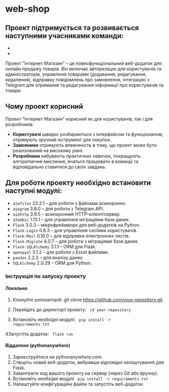 # web-shop

Проект підтримується та розвивається наступними учасниками команди:
  -
  -
  -


Проект "Інтернет Магазин" – це повнофункціональний веб-додаток для онлайн продажу товарів. Він включає 
авторизацію для користувачів та адміністраторів, управління товарами (додавання, редагування, видалення), 
відправку повідомлень про замовлення, інтеграцію з Telegram для отримання та редагування інформації про 
користувачів та товари.

## Чому проект корисний
Проект "Інтернет Магазин" корисний як для користувачів, так і для розробників:
- **Користувачі** швидко розбираються з інтерфейсом та функціоналом, отримують зручний інструмент для покупок.
- **Замовники** отримують впевненість в тому, що проект може бути реалізований на високому рівні.
- **Розробники** набувають практичних навичок, покращують алгоритмічне мислення, вчаться працювати в команді та
відповідально ставитися до своїх завдань.

## Для роботи проекту необхідно встановити наступні модулі:
- `aiofiles` 23.2.1 	– 	для роботи з файлами асинхронно.
- `aiogram` 3.8.0 	– 	для роботи з Telegram API.
- `aiohttp` 3.9.5 	– 	асинхронний HTTP-клієнт/сервер.
- `alembic` 1.13.1 	– 	для управління міграціями бази даних.
- `Flask` 3.0.3 	– 	мікрофреймворк для веб-додатків на Python.
- `Flask-Login` 0.6.3 	– 	для управління сесіями користувачів.
- `Flask-Mail` 0.10.0 	– 	для відправки електронних листів.
- `Flask-Migrate` 4.0.7 – 	для роботи з міграціями бази даних.
- `Flask-SQLAlchemy` 3.1.1 – 	ORM для Flask.
- `openpyxl` 3.1.2 	– 	для роботи з Excel файлами.
- `pandas` 2.2.2 	– 	для аналізу даних.
- `SQLAlchemy` 2.0.29 	– 	ORM для Python.

### Інструкція по запуску проекту
#### Локально

1. Клонуйте репозиторій:
git clone https://github.com/your-repository.git


2. Перейдіть до директорії проекту:
<code> cd your-repository </code>

3. Встановіть необхідні модулі:
<code> pip install -r requirements.txt </code>

4Запустіть додаток:
<code> flask run </code>

#### Віддалено (pythonanywhere)
1.  Зареєструйтеся на pythonanywhere.com.
2.  Створіть новий веб-додаток, вибравши відповідні налаштування для Flask.
3.  Завантажте код вашого проекту на сервер (через Git або вручну).
4.  Встановіть необхідні модулі
    <code> pip install -r requirements.txt </code>
5.  Налаштуйте конфігураційні файли та запустіть веб-додаток.
